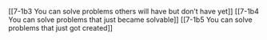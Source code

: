 [[7-1b3 You can solve problems others will have but don’t have yet]]
[[7-1b4 You can solve problems that just became solvable]]
[[7-1b5 You can solve problems that just got created]]
